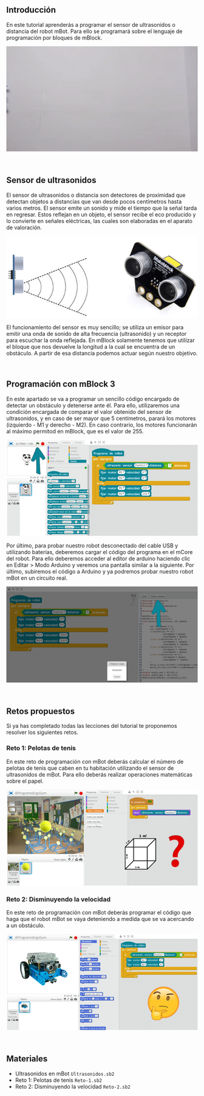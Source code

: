## Introducción

En este tutorial aprenderás a programar el sensor de ultrasonidos o distancia del robot mBot. Para ello se programará sobre el lenguaje de programación por bloques de mBlock.

![](img/preview.gif "Sensor de ultrasonidos en mBot")



<br />



## Sensor de ultrasonidos

El sensor de ultrasonidos o distancia son detectores de proximidad que detectan objetos a distancias que van desde pocos centímetros hasta varios metros. El sensor emite un sonido y mide el tiempo que la señal tarda en regresar. Estos reflejan en un objeto, el sensor recibe el eco producido y lo convierte en señales eléctricas, las cuales son elaboradas en el aparato de valoración.

![](img/ultrasonidos.jpg "Sensor de ultrasonidos")

El funcionamiento del sensor es muy sencillo; se utiliza un emisor para emitir una onda de sonido de alta frecuencia (ultrasonido) y un receptor para escuchar la onda reflejada. En mBlock solamente tenemos que utilizar el bloque que nos devuelve la longitud a la cual se encuentra de un obstáculo. A partir de esa distancia podemos actuar según nuestro objetivo.



<br />



## Programación con mBlock 3

En este apartado se va a programar un sencillo código encargado de detectar un obstáculo y detenerse ante él. Para ello, utilizaremos una condición encargada de comparar el valor obtenido del sensor de ultrasonidos, y en caso de ser mayor que 5 centímetros, parará los motores (izquierdo - M1 y derecho - M2). En caso contrario, los motores funcionarán al máximo permitod en mBlock, que es el valor de 255.

![](img/detectar-obstaculos.jpg "Código de programación")

Por último, para probar nuestro robot desconectado del cable USB y utilizando baterías, deberemos cargar el código del programa en el mCore del robot. Para ello deberemos acceder al editor de arduino haciendo clic en Editar > Modo Arduino y veremos una pantalla similar a la siguiente. Por último, subiremos el código a Arduino y ya podremos probar nuestro robot mBot en un circuito real.

![](img/subiendo-arduino.jpg)



<br />



## Retos propuestos

Si ya has completado todas las lecciones del tutorial te proponemos resolver los siguientes retos.

### Reto 1: Pelotas de tenis

En este reto de programación con mBot deberás calcular el número de pelotas de tenis que caben en tu habitación utilizando el sensor de ultrasonidos de mBot. Para ello deberás realizar operaciones matemáticas sobre el papel.

![](img/reto-1.jpg)

### Reto 2: Disminuyendo la velocidad

En este reto de programación con mBot deberás programar el código que haga que el robot mBot se vaya deteniendo a medida que se va acercando a un obstáculo.

![](img/reto-2.jpg)



<br />



## Materiales

- Ultrasonidos en mBot `Ultrasonidos.sb2`
- Reto 1: Pelotas de tenis `Reto-1.sb2`
- Reto 2: Disminuyendo la velocidad `Reto-2.sb2`

